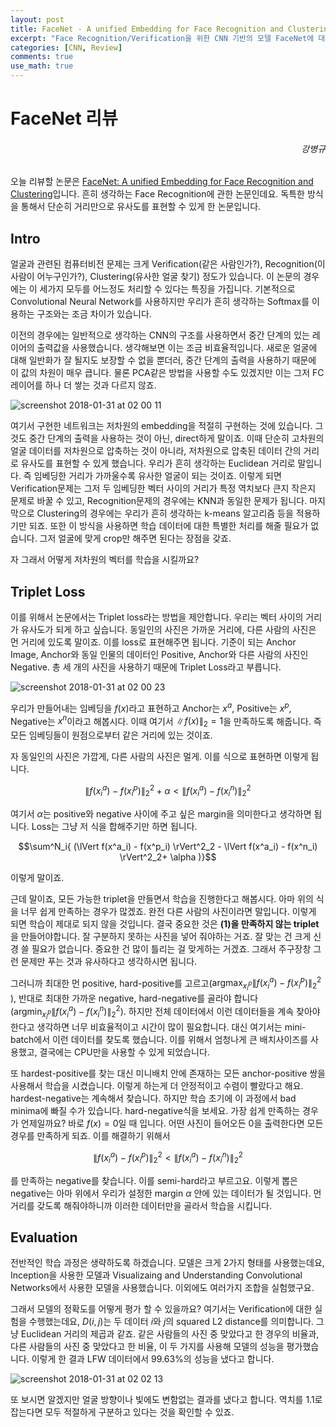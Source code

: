 ```yaml
---
layout: post
title: FaceNet - A unified Embedding for Face Recognition and Clustering 리뷰
excerpt: "Face Recognition/Verification을 위한 CNN 기반의 모델 FaceNet에 대한 리뷰입니다."
categories: [CNN, Review]
comments: true
use_math: true
---
```


# FaceNet 리뷰
<h6 align="right">강병규</h6>

오늘 리뷰할 논문은 [FaceNet: A unified Embedding for Face Recognition and Clustering](https://arxiv.org/abs/1503.03832)입니다. 흔히 생각하는 Face Recognition에 관한 논문인데요. 독특한 방식을 통해서 단순히 거리만으로 유사도를 표현할 수 있게 한 논문입니다.

## Intro

얼굴과 관련된 컴퓨터비전 문제는 크게 Verification(같은 사람인가?), Recognition(이 사람이 어누구인가?), Clustering(유사한 얼굴 찾기) 정도가 있습니다. 이 논문의 경우에는 이 세가지 모두를 어느정도 처리할 수 있다는 특징을 가집니다. 기본적으로 Convolutional Neural Network를 사용하지만 우리가 흔히 생각하는 Softmax를 이용하는 구조와는 조금 차이가 있습니다.

이전의 경우에는 일반적으로 생각하는 CNN의 구조를 사용하면서 중간 단계의 있는 레이어의 출력값을 사용했습니다. 생각해보면 이는 조금 비효율적입니다. 새로운 얼굴에 대해 일반화가 잘 될지도 보장할 수 없을 뿐더러, 중간 단계의 출력을 사용하기 때문에 이 값의 차원이 매우 큽니다. 물론 PCA같은 방법을 사용할 수도 있겠지만 이는 그저 FC 레이어를 하나 더 쌓는 것과 다르지 않죠.

![screenshot 2018-01-31 at 02 00 11](https://user-images.githubusercontent.com/25279765/35579708-9dc463fc-062a-11e8-9ac3-6a3b9e78e5be.jpg)

여기서 구현한 네트워크는 저차원의 embedding을 적절히 구현하는 것에 있습니다. 그것도 중간 단계의 출력을 사용하는 것이 아닌, direct하게 말이죠. 이때 단순히 고차원의 얼굴 데이터를 저차원으로 압축하는 것이 아니라, 저차원으로 압축된 데이터 간의 거리로 유사도를 표현할 수 있게 했습니다. 우리가 흔히 생각하는 Euclidean 거리로 말입니다. 즉 임베딩한 거리가 가까울수록 유사한 얼굴이 되는 것이죠. 이렇게 되면 Verification문제는 그저 두 임베딩한 벡터 사이의 거리가 특정 역치보다 큰지 작은지 문제로 바꿀 수 있고, Recognition문제의 경우에는 KNN과 동일한 문제가 됩니다. 마지막으로 Clustering의 경우에는 우리가 흔히 생각하는 k-means 알고리즘 등을 적용하기만 되죠. 또한 이 방식을 사용하면 학습 데이터에 대한 특별한 처리를 해줄 필요가 없습니다. 그저 얼굴에 맞게 crop만 해주면 된다는 장점을 갖죠.

자 그래서 어떻게 저차원의 벡터를 학습을 시킬까요?

## Triplet Loss

이를 위해서 논문에서는 Triplet loss라는 방법을 제안합니다. 우리는 벡터 사이의 거리가 유사도가 되게 하고 싶습니다. 동일인의 사진은 가까운 거리에, 다른 사람의 사진은 먼 거리에 있도록 말이죠. 이를 loss로 표현해주면 됩니다. 기준이 되는 Anchor Image, Anchor와 동일 인물의 데이터인 Positive, Anchor와 다른 사람의 사진인 Negative. 총 세 개의 사진을 사용하기 때문에 Triplet Loss라고 부릅니다.

![screenshot 2018-01-31 at 02 00 23](https://user-images.githubusercontent.com/25279765/35579709-9df74cc2-062a-11e8-85e8-1f9579a91ab2.jpg)

우리가 만들어내는 임베딩을 $f(x)$라고 표현하고 Anchor는 $x^a$, Positive는 $x^p$, Negative는 $x^n$이라고 해봅시다. 이때 여기서 $\lVert f(x) \rVert_2 = 1$을 만족하도록 해줍니다. 즉 모든 임베딩들이 원점으로부터 같은 거리에 있는 것이죠.

자 동일인의 사진은 가깝게, 다른 사람의 사진은 멀게. 이를 식으로 표현하면 이렇게 됩니다.

$$\lVert f(x^a_i) - f(x^p_i) \rVert^2_2 + \alpha < \lVert f(x^a_i) - f(x^n_i) \rVert^2_2$$

여기서 $\alpha$는 positive와 negative 사이에 주고 싶은 margin을 의미한다고 생각하면 됩니다. Loss는 그냥 저 식을 합해주기만 하면 됩니다.

$$\sum^N_i{ (\lVert f(x^a_i) - f(x^p_i) \rVert^2_2 - \lVert f(x^a_i) - f(x^n_i) \rVert^2_2+ \alpha  )}$$

이렇게 말이죠.

근데 말이죠, 모든 가능한 triplet을 만들면서 학습을 진행한다고 해봅시다. 아마 위의 식을 너무 쉽게 만족하는 경우가 많겠죠. 완전 다른 사람의 사진이라면 말입니다. 이렇게 되면 학습이 제대로 되지 않을 것입니다. 결국 중요한 것은 **(1)을 만족하지 않는 triplet** 을 만들어야합니다. 잘 구분하지 못하는 사진을 넣어 줘야하는 거죠. 잘 맞는 건 크게 신경 쓸 필요가 없습니다. 중요한 건 많이 틀리는 걸 맞게하는 거겠죠. 그래서 주구장창 그런 문제만 푸는 것과 유사하다고 생각하시면 됩니다.

그러니까 최대한 먼 positive, hard-positive를 고르고($\operatorname{argmax}_{x^p_i} \lVert f(x^a_i) - f(x^p_i) \rVert^2_2$ ), 반대로 최대한 가까운 negative, hard-negative를 골라야 합니다($\operatorname{argmin}_{x^p_i} \lVert f(x^a_i) - f(x^n_i) \rVert^2_2$).  하지만 전체 데이터에서 이런 데이터들을 계속 찾아야한다고 생각하면 너무 비효율적이고 시간이 많이 필요합니다. 대신 여기서는 mini-batch에서 이런 데이터를 찾도록 했습니다. 이를 위해서 엄청나게 큰 배치사이즈를 사용했고, 결국에는 CPU만을 사용할 수 있게 되었습니다.

또 hardest-positive를 찾는 대신 미니배치 안에 존재하는 모든 anchor-positive 쌍을 사용해서 학습을 시켰습니다. 이렇게 하는게 더 안정적이고 수렴이 빨랐다고 해요. hardest-negative는 계속해서 찾습니다. 하지만 학습 초기에 이 과정에서 bad minima에 빠질 수가 있습니다. hard-negative식을 보세요. 가장 쉽게 만족하는 경우가 언제일까요? 바로 $f(x) = 0$일 때 입니다. 어떤 사진이 들어오든 0을 출력한다면 모든 경우를 만족하게 되죠. 이를 해결하기 위해서

$$\lVert f(x^a_i) - f(x^p_i) \rVert^2_2 < \lVert f(x^a_i) - f(x^n_i) \rVert^2_2$$

를 만족하는 negative를 찾습니다. 이를 semi-hard라고 부르고요. 이렇게 뽑은 negative는 아마 위에서 우리가 설정한 margin $\alpha$ 안에 있는 데이터가 될 것입니다. 먼 거리를 갖도록 해줘야하니까 이러한 데이터만을 골라서 학습을 시킵니다.

## Evaluation

전반적인 학습 과정은 생략하도록 하겠습니다. 모델은 크게 2가지 형태를 사용했는데요, Inception을 사용한 모델과 Visualizaing and Understanding Convolutional Networks에서 사용한 모델을 사용했습니다. 이외에도 여러가지 조합을 실험했구요.

그래서 모델의 정확도를 어떻게 평가 할 수 있을까요? 여기서는 Verification에 대한 실험을 수행했는데요, $D(i, j)$는 두 데이터 $i$와 $j$의 squared L2 distance를 의미합니다. 그냥 Euclidean 거리의 제곱과 같죠. 같은 사람들의 사진 중 맞았다고 한 경우의 비율과, 다른 사람들의 사진 중 맞았다고 한 비율, 이 두 가지를 사용해 모델의 성능을 평가했습니다. 이렇게 한 결과 LFW 데이터에서 99.63%의 성능을 냈다고 합니다.

![screenshot 2018-01-31 at 02 02 13](https://user-images.githubusercontent.com/25279765/35579776-c4d01be4-062a-11e8-9338-9cb0d36bcb5a.jpg)

또 보시면 알겠지만 얼굴 방향이나 빛에도 변함없는 결과를 냈다고 합니다. 역치를 1.1로 잡는다면 모두 적절하게 구분하고 있다는 것을 확인할 수 있죠.
